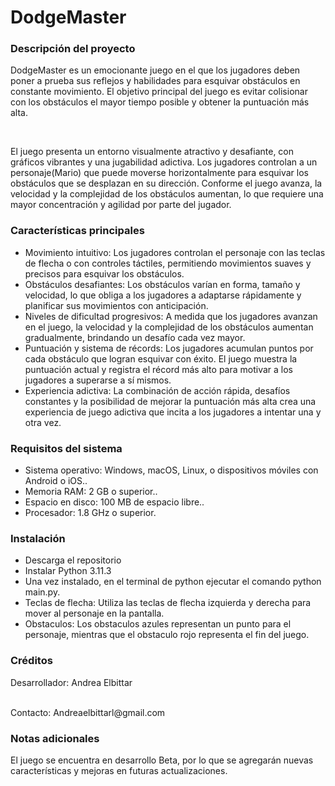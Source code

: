 <h1>DodgeMaster</h1>

<h3>Descripción del proyecto</h3>
<p>DodgeMaster es un emocionante juego en el que los jugadores deben poner a prueba sus reflejos y habilidades para 
 esquivar obstáculos en constante movimiento. El objetivo principal del juego es evitar colisionar con los obstáculos el mayor 
  tiempo posible y obtener la puntuación más alta.</p> <br>

El juego presenta un entorno visualmente atractivo y desafiante, con gráficos vibrantes y una jugabilidad adictiva. Los jugadores controlan a un personaje(Mario) que puede moverse horizontalmente para esquivar los obstáculos que se desplazan en su dirección. Conforme el juego avanza, la velocidad y la complejidad de los obstáculos aumentan, lo que requiere una mayor concentración y agilidad por parte del jugador.

<h3>Características principales</h3>
<ul>
<li>Movimiento intuitivo: Los jugadores controlan el personaje con las teclas de flecha o con controles táctiles, 
  permitiendo movimientos suaves y precisos para esquivar los obstáculos.</li>

<li>Obstáculos desafiantes: Los obstáculos varían en forma, tamaño y velocidad, lo que obliga a los jugadores a adaptarse rápidamente y planificar 
  sus movimientos con anticipación.</li>

<li>Niveles de dificultad progresivos: A medida que los jugadores avanzan en el juego, la velocidad y la complejidad de
  los obstáculos aumentan gradualmente, brindando un desafío cada vez mayor.</li>

<li>Puntuación y sistema de récords: Los jugadores acumulan puntos por cada obstáculo que logran esquivar con éxito. 
El juego muestra la puntuación actual y registra el récord más alto para motivar a los jugadores a superarse a sí mismos.</li>

<li>Experiencia adictiva: La combinación de acción rápida, desafíos constantes y la posibilidad de mejorar la puntuación más alta crea una  
experiencia de juego adictiva que incita a los jugadores a intentar una y otra vez.</li>
</ul>
<h3>Requisitos del sistema</h3>
<ul>
<li>Sistema operativo: Windows, macOS, Linux, o dispositivos móviles con Android o iOS..</li>
<li>Memoria RAM: 2 GB o superior..</li>
<li>Espacio en disco: 100 MB de espacio libre..</li>
<li>Procesador: 1.8 GHz o superior.</li>
</ul>
<h3>Instalación</h3>
<ul>
<li>Descarga el repositorio</li>
<li>Instalar Python 3.11.3</li>
<li>Una vez instalado, en el terminal de python ejecutar el comando python main.py.</li>
<li>Teclas de flecha: Utiliza las teclas de flecha izquierda y derecha para mover al personaje en la pantalla.</li>
<li>Obstaculos: Los obstaculos azules representan un punto para el personaje, mientras que el obstaculo rojo representa el fin del juego.</li>
</ul>
<h3>Créditos</h3>

<p>Desarrollador: Andrea Elbittar</p><br>
Contacto: Andreaelbittarl@gmail.com

<h3>Notas adicionales</h3>

El juego se encuentra en desarrollo Beta, por lo que se agregarán nuevas características y mejoras en futuras actualizaciones.
